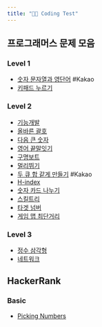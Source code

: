 ```yaml
---
title: "👩‍💻 Coding Test"
---
```


## 프로그래머스 문제 모음
  
### Level 1
- [숫자 문자열과 영단어](notes/숫자%20문자열과%20영단어.md) #Kakao 
- [키패드 누르기](notes/키패드%20누르기.md)
  
### Level 2
- [기능개발](notes/기능개발.md)
- [올바른 괄호](notes/올바른%20괄호.md)
- [다음 큰 숫자](notes/다음%20큰%20숫자.md)
- [영어 끝말잇기](notes/영어%20끝말잇기.md)
- [구명보트](notes/구명보트.md)
- [멀리뛰기](notes/멀리뛰기.md)
- [두 큐 합 같게 만들기](notes/두%20큐%20합%20같게%20만들기.md) #Kakao 
- [H-index](notes/H-index.md)
- [숫자 카드 나누기](notes/숫자%20카드%20나누기.md)
- [스킬트리](notes/스킬트리.md)
- [타겟 넘버](notes/타겟%20넘버.md)
- [게임 맵 최단거리](notes/게임%20맵%20최단거리.md)
  

### Level 3
- [정수 삼각형](notes/정수%20삼각형.md)
- [네트워크](notes/네트워크.md)
  

## HackerRank
  
### Basic
- [Picking Numbers](notes/Picking%20Numbers.md)